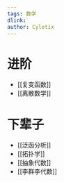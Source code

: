```yaml
---
tags: 数学
dlink: 
author: Cyletix
---
```

# 进阶
- [[复变函数]]
- [[离散数学]]

# 下辈子
- [[泛函分析]]
- [[拓扑学]]
- [[抽象代数]]
- [[李群李代数]]
